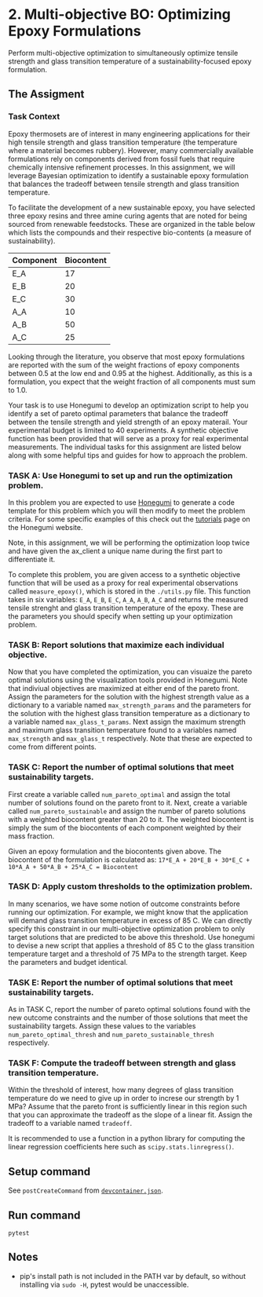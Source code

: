 # 2. Multi-objective BO: Optimizing Epoxy Formulations

Perform multi-objective optimization to simultaneously optimize tensile strength
and glass transition temperature of a sustainability-focused epoxy formulation.

## The Assigment

### Task Context

Epoxy thermosets are of interest in many engineering applications for their high 
tensile strength and glass transition temperature (the temperature where a material 
becomes rubbery). However, many commercially available formulations rely on components
derived from fossil fuels that require chemically intensive refinement processes. In
this assignment, we will leverage Bayesian optimization to identify a sustainable 
epoxy formulation that balances the tradeoff between tensile strength and glass 
transition temperature.

To facilitate the development of a new sustainable epoxy, you have selected three 
epoxy resins and three amine curing agents that are noted for being sourced from 
renewable feedstocks. These are organized in the table below which lists the compounds
and their respective bio-contents (a measure of sustainability).

| Component | Biocontent |
| --------- | ---------- |
| E_A       | 17         |
| E_B       | 20         |
| E_C       | 30         |
| A_A       | 10         |
| A_B       | 50         |
| A_C       | 25         |

Looking through the literature, you observe that most epoxy formulations are reported
with the sum of the weight fractions of epoxy components between 0.5 at the low end
and 0.95 at the highest. Additionally, as this is a formulation, you expect that the
weight fraction of all components must sum to 1.0.

Your task is to use Honegumi to develop an optimization script to help you identify a
set of pareto optimal parameters that balance the tradeoff between the tensile
strength and yield strength of an epoxy materail. Your experimental budget is
limited to 40 experiments. A synthetic objective function has been provided that will
serve as a proxy for real experimental measurements. The individual tasks for this assignment are listed below along with some helpful tips and guides for how to approach the problem.

### **TASK A:** Use Honegumi to set up and run the optimization problem.

In this problem you are expected to use [Honegumi](https://honegumi.readthedocs.io/en/latest/) to generate a code template for this problem which you will then modify to meet the problem criteria. For some specific examples of this check out the [tutorials](https://honegumi.readthedocs.io/en/latest/tutorials.html) page on the Honegumi website.

Note, in this assignment, we will be performing the optimization loop twice and have given the ax_client a unique name during the first part to differentiate it.

To complete this problem, you are given access to a synthetic objective function that will be used as a proxy for real experimental observations called `measure_epoxy()`, which is stored in the `./utils.py` file. This function takes in six variables: `E_A`, `E_B`, `E_C`, `A_A`, `A_B`, `A_C` and returns the measured tensile strenght and glass transition temperature of the epoxy. These are the parameters you should specify when setting up your optimization problem.

### **TASK B:** Report solutions that maximize each individual objective.

Now that you have completed the optimization, you can visuaize the pareto optimal 
solutions using the visualization tools provided in Honegumi. Note that indiviual
objectives are maximized at either end of the pareto front. Assign the parameters for
the solution with the highest strength value as a dictionary to a variable named
`max_strength_params` and the parameters for the solution with the highest glass
transition temperature as a dictionary to a variable named `max_glass_t_params`. Next 
assign the maximum strength and maximum glass transition temperature found to a
variables named `max_strength` and `max_glass_t` respectively. Note that these are
expected to come from different points.

### **TASK C:** Report the number of optimal solutions that meet sustainability targets.

First create a variable called `num_pareto_optimal` and assign the total number of 
solutions found on the pareto front to it. Next, create a variable called 
`num_pareto_sustainable` and assign the number of pareto solutions with a weighted
biocontent greater than 20 to it. The weighted biocontent is simply the sum of the 
biocontents of each component weighted by their mass fraction. 

Given an epoxy formulation and the biocontents given above. The biocontent of the formulation is calculated as:
`17*E_A + 20*E_B + 30*E_C + 10*A_A + 50*A_B + 25*A_C = Biocontent`

### **TASK D:** Apply custom thresholds to the optimization problem.

In many scenarios, we have some notion of outcome constraints before running our 
optimization. For example, we might know that the application will demand glass 
transition temperature in excess of 85 C. We can directly specify this constraint in 
our multi-objective optimization problem to only target solutions that are predicted 
to be above this threshold. Use honegumi to devise a new script that applies a
threshold of 85 C to the glass transition temperature target and a threshold of 75 MPa
to the strength target. Keep the parameters and budget identical.

### **TASK E:** Report the number of optimal solutions that meet sustainability targets.

As in TASK C, report the number of pareto optimal solutions found with the new
outcome constraints and the number of those solutions that meet the sustainability
targets. Assign these values to the variables `num_pareto_optimal_thresh` and 
`num_pareto_sustainable_thresh` respectively.

### **TASK F:** Compute the tradeoff between strength and glass transition temperature.

Within the threshold of interest, how many degrees of glass transition temperature do 
we need to give up in order to increse our strength by 1 MPa? Assume that the pareto 
front is sufficiently linear in this region such that you can approximate the tradeoff
as the slope of a linear fit. Assign the tradeoff to a variable named `tradeoff`.

It is recommended to use a function in a python library for computing the linear regression coefficients here such as `scipy.stats.linregress()`.

## Setup command

See `postCreateCommand` from [`devcontainer.json`](.devcontainer/devcontainer.json).

## Run command
`pytest`

## Notes
- pip's install path is not included in the PATH var by default, so without installing via `sudo -H`, pytest would be unaccessible.

